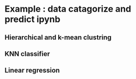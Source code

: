 # Example : data catagorize and predict ipynb
## Hierarchical and k-mean clustring
## KNN classifier
## Linear regression 


